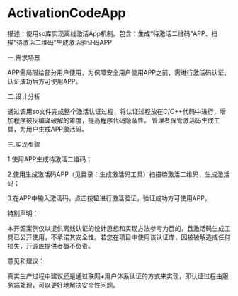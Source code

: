 # ActivationCodeApp
描述：使用so库实现离线激活App机制。包含：生成“待激活二维码”APP、扫描“待激活二维码”生成激活验证码APP

一.需求场景

APP需局限给部分用户使用，为保障安全用户使用APP之前，需进行激活码认证，认证成功后方可使用APP。

二.设计分析

通过调用so文件完成整个激活认证过程，将认证过程放在C/C++代码中进行，增加程序被反编译破解的难度，提高程序代码隐蔽性。
管理者保管激活码生成工具，为用户生成APP激活码。

三.实现步骤

1.使用APP生成待激活二维码；

2.使用生成激活码APP（见目录：生成激活码工具）扫描待激活二维码，生成激活码；

3.在APP中输入激活码，点击按钮进行激活验证，验证成功方可使用APP。




特别声明：

本开源案例仅以提供离线认证的设计思想和实现方法参考为目的，且激活码生成工具已公开使用，不承诺其安全性。若您在项目中使用该认证库，因被破解造成任何损失，开源库提供者概不负责。


意见和建议：

真实生产过程中建议还是通过联网+用户体系认证的方式来实现，即认证过程由服务端处理，可以更好地解决安全性问题。


